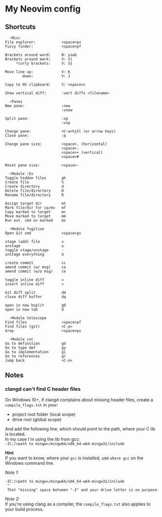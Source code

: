 # My Neovim config
## Shortcuts

```text
  ~Misc
File explorer:            <space>pv
Fuzzy finder:             <space>pf

Brackets around word:     N: yswb
Brackets around mark:     V: S)
     *curly brackets:     V: S}

Move line up:             V: K
        down:             V: J

Copy to OS clipboard:     V: <space>c

Show vertical diff:       :vert diffs <filename>
```

```text
  ~Panes
New pane:                 :new
                          :vnew

Split pane:               :sp
                          :vsp

Change pane:              <C-w>hjkl (or arrow keys)
Close pane:               :q

Change pane size:         <space>, (horizontal)
                          <space>.
                          <space>+ (vertical)
                          <space># 

Reset pane size:          <space>-
```

```text
  ~Module :Ex
Toggle hidden files       gh
Create file               %
Create directory          d
Delete file/directory     D
Rename file/directory     R

Assign target dir         mt
Mark file/dir for cp/mv   mf
Copy marked to target     mc
Move marked to target     mm
Run ext. cmd on marked    mx
```

```text
  ~Module fugitive
Open Git cmd              <space>gs

stage (add) file          s
unstage                   u
toggle stage/unstage      -
unstage everything        U

create commit             cc
amend commit (w/ msg)     ca
amend commit (w/o msg)    ce

toggle inline diff        =
insert inline diff        >

Git diff split            dd
close diff buffer         dq

open in new hsplit        gO
open in new tab           O
```

```text
  ~Module telescope
Find files                <space>pf
Find files (git)          <C-p>
Grep                      <space>ps
```

```text
  ~Module coc
Go to definition          gd
Go to type def            gy
Go to implementation      gi
Go to references          gr
Jump back                 <C-o>
```


## Notes
### clangd can't find C header files
On Windows 10+, if clangd complains about missing header files,
create a `compile_flags.txt` in your:  
- project root folder (local scope)
- drive root (global scope)

And add the following line, which should point to the path, where your C lib is located.  
In my case I'm using the lib from gcc:  
`-IC:/<path to mingw>/mingw64/x86_64-w64-mingw32/include`  

**Hint**  
If you want to know, where your `gcc` is installed, use `where gcc` on the Windows command line.  

*Note 1:*  
```text
-IC:/<path to mingw>/mingw64/x86_64-w64-mingw32/include
 ^
 That "missing" space between "-I" and your drive letter is on purpose
```

*Note 2:*  
If you're using clang as a compiler, the `compile_flags.txt` also applies 
to your build process.
